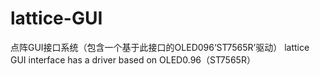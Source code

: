 # lattice-GUI

点阵GUI接口系统（包含一个基于此接口的OLED096‘ST7565R’驱动）
lattice GUI interface
has a driver based on OLED0.96（ST7565R）
